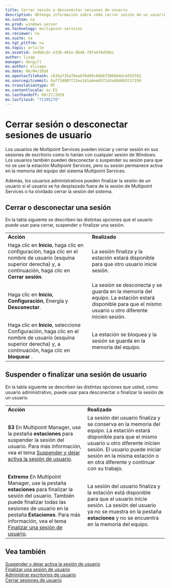 ```yaml
---
title: Cerrar sesión o desconectar sesiones de usuario
description: Obtenga información sobre cómo cerrar sesión de un usuario manualmente
ms.custom: na
ms.prod: windows-server
ms.technology: multipoint-services
ms.reviewer: na
ms.suite: na
ms.tgt_pltfrm: na
ms.topic: article
ms.assetid: 3e9bbcdc-e33b-481e-8b46-787a4f6d58bc
author: lizap
manager: dongill
ms.author: elizapo
ms.date: 08/04/2016
ms.openlocfilehash: c636af35a78eab76d69c68b6f506b64dcb555f81
ms.sourcegitcommit: 6aff3d88ff22ea141a6ea6572a5ad8dd6321f199
ms.translationtype: MT
ms.contentlocale: es-ES
ms.lasthandoff: 09/27/2019
ms.locfileid: "71395270"
---
```

# <a name="log-off-or-disconnect-user-sessions"></a>Cerrar sesión o desconectar sesiones de usuario
Los usuarios de Multipoint Services pueden iniciar y cerrar sesión en sus sesiones de escritorio como lo harían con cualquier sesión de Windows. Los usuarios también pueden desconectar o suspender su sesión para que no se use la estación Multipoint Services, pero su sesión permanece activa en la memoria del equipo del sistema Multipoint Services.  
  
Además, los usuarios administrativos pueden finalizar la sesión de un usuario si el usuario se ha desplazado fuera de la sesión de Multipoint Services o ha olvidado cerrar la sesión del sistema.  
  
## <a name="logging-off-or-disconnecting-a-session"></a>Cerrar o desconectar una sesión  
En la tabla siguiente se describen las distintas opciones que el usuario puede usar para cerrar, suspender o finalizar una sesión.  
  
|||  
|-|-|  
|**Acción**|**Realizado**|  
|Haga clic en **Inicio**, haga clic en configuración, haga clic en el nombre de usuario (esquina superior derecha) y, a continuación, haga clic en **Cerrar sesión**.|La sesión finaliza y la estación estará disponible para que otro usuario inicie sesión.|  
|Haga clic en **Inicio**, **Configuración**, Energía y **Desconectar**.|La sesión se desconecta y se guarda en la memoria del equipo. La estación estará disponible para que el mismo usuario u otro diferente inicien sesión.|  
|Haga clic en **Inicio**, seleccione Configuración, haga clic en el nombre de usuario (esquina superior derecha) y, a continuación, haga clic en **bloquear** .|La estación se bloquea y la sesión se guarda en la memoria del equipo.|  
  
## <a name="suspending-or-ending-a-users-session"></a>Suspender o finalizar una sesión de usuario  
En la tabla siguiente se describen las distintas opciones que usted, como usuario administrativo, puede usar para desconectar o finalizar la sesión de un usuario.  
  
|||  
|-|-|  
|**Acción**|**Realizado**|  
|**S3** En Multipoint Manager, use la pestaña **estaciones** para suspender la sesión del usuario. Para más información, vea el tema [Suspender y dejar activa la sesión de usuario](Suspend-and-Leave-User-Session-Active.md).|La sesión del usuario finaliza y se conserva en la memoria del equipo. La estación estará disponible para que el mismo usuario u otro diferente inicien sesión. El usuario puede iniciar sesión en la misma estación o en otra diferente y continuar con su trabajo.|  
|**Extremo** En Multipoint Manager, use la pestaña **estaciones** para finalizar la sesión del usuario. También puede finalizar todas las sesiones de usuario en la pestaña **Estaciones**. Para más información, vea el tema [Finalizar una sesión de usuario](End-a-User-Session.md).|La sesión del usuario finaliza y la estación está disponible para que el usuario inicie sesión. La sesión del usuario ya no se muestra en la pestaña **estaciones** y no se encuentra en la memoria del equipo.|  
  
## <a name="see-also"></a>Vea también  
[Suspender y dejar activa la sesión de usuario](Suspend-and-Leave-User-Session-Active.md)  
[Finalizar una sesión de usuario](End-a-User-Session.md)  
[Administrar escritorios de usuario](manage-user-desktops-using-multipoint-dashboard.md)  
[Cerrar sesiones de usuario](Log-Off-User-Sessions.md)    